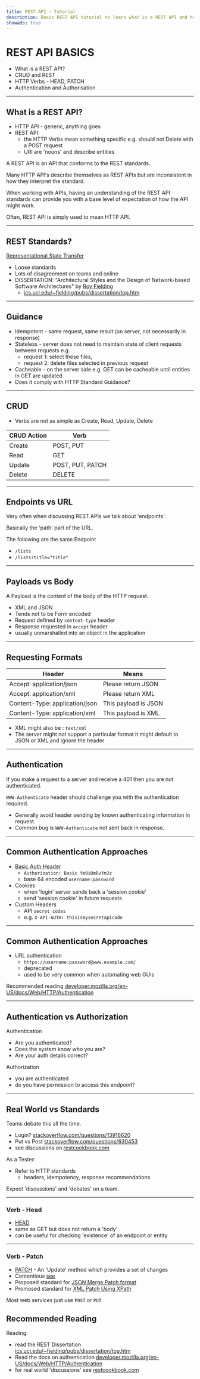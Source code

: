 ```yaml
---
title: REST API - Tutorial
description: Basic REST API tutorial to learn what is a REST API and how they work.
showads: true
---
```


# REST API BASICS

- What is a REST API?
- CRUD and REST
- HTTP Verbs - HEAD, PATCH
- Authentication and Authorisation

---

## What is a REST API?

- HTTP API - generic, anything goes
- REST API
    - the HTTP Verbs mean something specific e.g. should not Delete with a POST request
    - URI are 'nouns' and describe entities

A REST API is an API that conforms to the REST standards.

Many HTTP API's describe themselves as REST APIs but are inconsistent in how they interpret the standard.

When working with APIs, having an understanding of the REST API standards can provide you with a base level of expectation of how the API might work.

Often, REST API is simply used to mean HTTP API.


---

## REST Standards?

[Representational State Transfer](https://en.wikipedia.org/wiki/Representational_state_transfer)

- Loose standards
- Lots of disagreement on teams and online
- DISSERTATION: "Architectural Styles and the Design of Network-based Software Architectures" by [Roy Fielding](http://www.ics.uci.edu/~fielding/)
    - [ics.uci.edu/~fielding/pubs/dissertation/top.htm](https://www.ics.uci.edu/~fielding/pubs/dissertation/top.htm)

---

## Guidance

- Idempotent - same request, same result (on server, not necessarily in response)
- Stateless - server does not need to maintain state of client requests between requests e.g.
    - request 1: select these files,
    - request 2: delete files selected in previous request
- Cacheable - on the server side e.g. GET can be cacheable until entities in GET are updated
- Does it comply with HTTP Standard Guidance?

---

## CRUD

- Verbs are not as simple as Create, Read, Update, Delete

| CRUD Action | Verb |
|------|--------|
| Create | POST, PUT |
| Read | GET |
| Update | POST, PUT, PATCH |
| Delete |  DELETE |

---

## Endpoints vs URL

Very often when discussing REST APIs we talk about 'endpoints'.

Basically the 'path' part of the URL.

The following are the same Endpoint

- `/lists`
- `/lists?title="title"`

---

## Payloads vs Body

A Payload is the content of the body of the HTTP request.

- XML and JSON
- Tends not to be Form encoded
- Request defined by `content-type` header
- Response requested in `accept` header
- usually unmarshalled into an object in the application

---

## Requesting Formats

| Header        | Means |
|---------------|-------|
|Accept: application/json |	Please return JSON |
|Accept: application/xml | Please return XML |
|Content-Type: application/json	| This payload is JSON |
|Content-Type: application/xml | This payload is XML |

- XML might also be : `text/xml`
- The server might not support a particular format it might default to JSON or XML and ignore the header

---

## Authentication

If you make a request to a server and receive a 401 then you are not authenticated.

`WWW-Authenticate` header should challenge you with the authentication required.

- Generally avoid header sending by known authenticating information in request.
- Common bug is `WWW-Authenticate` not sent back in response.

---

## Common Authentication Approaches

- [Basic Auth Header](http://tools.ietf.org/html/7617)
    - `Authorization: Basic Ym9iOmRvYmJz`
    - base 64 encoded `username:password`
- Cookies
    - when 'login' server sends back a 'session cookie'
    - send 'session cookie' in future requests
- Custom Headers
    - API `secret codes`
    - e.g. `X-API-AUTH: thisismysecretapicode`

---

## Common Authentication Approaches

- URL authentication
    - `https://username:password@www.example.com/`
    - deprecated
    - used to be very common when automating web GUIs

Recommended reading [developer.mozilla.org/en-US/docs/Web/HTTP/Authentication](https://developer.mozilla.org/en-US/docs/Web/HTTP/Authentication)

---

## Authentication vs Authorization

Authentication

- Are you authenticated?
- Does the system know who you are?
- Are your auth details correct?

Authorization

- you are authenticated
- do you have permission to access this endpoint?

---

## Real World vs Standards

Teams debate this all the time.

- Login? [stackoverflow.com/questions/13916620](https://stackoverflow.com/questions/13916620/rest-api-login-pattern)
- Put vs Post [stackoverflow.com/questions/630453](https://stackoverflow.com/questions/630453/put-vs-post-in-rest)
- see discussions on [restcookbook.com](http://restcookbook.com)

As a Tester:

- Refer to HTTP standards
    - headers, idempotency, response recommendations

Expect 'discussions' and 'debates' on a team.

---

### Verb - Head

- [HEAD](https://tools.ietf.org/html/rfc7231#section-4.3.2)
- same as GET but does not return a 'body'
- can be useful for checking 'existence' of an endpoint or entity

---

### Verb - Patch

- [PATCH](https://tools.ietf.org/html/rfc5789) - An 'Update' method which provides a set of changes
- Contentious [see](http://williamdurand.fr/2014/02/14/please-do-not-patch-like-an-idiot/)
- Proposed standard for [JSON Merge Patch format](https://tools.ietf.org/html/rfc7396)
- Promosed standard for [XML Patch Using XPath](https://tools.ietf.org/html/rfc5261)

Most web services just use `POST` or `PUT`


## Recommended Reading

Reading:

- read the REST Dissertation [ics.uci.edu/~fielding/pubs/dissertation/top.htm](https://www.ics.uci.edu/~fielding/pubs/dissertation/top.htm)
- Read the docs on authentication [developer.mozilla.org/en-US/docs/Web/HTTP/Authentication](https://developer.mozilla.org/en-US/docs/Web/HTTP/Authentication)
- for real world 'discussions' see [restcookbook.com](http://restcookbook.com)
